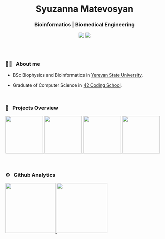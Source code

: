 <h1 align="center">Syuzanna Matevosyan</h1>
<h3 align="center">Bioinformatics | Biomedical Engineering </h3>
	
<p align="center"> 
	<a align="center" href="https://www.linkedin.com/in/symatevo/"><img src="https://img.shields.io/badge/-symatevo-0077B5?style=flat&logo=Linkedin&logoColor=white"/></a>
	<a href="mailto:syuzi.matevosyan1802@gmail.com"><img src="https://img.shields.io/badge/-syuzi.matevosyan1802@gmail.com-026dbd?style=flat&logo=Gmail&logoColor=white"/></a>
</p>  
<br>
<br>

### 👩‍🔬 &nbsp; About me

- BSc Biophysics and Bioinformatics in [Yerevan State University](https://www.ysu.am/en).

- Graduate of Computer Science in [42 Coding School](https://42yerevan.am/).


<br>

### 🧬 &nbsp; Projects Overview
<p align="left">
  <a href="https://github.com/symatevo">
    <img height="120em" src="https://github-readme-stats.vercel.app/api/pin/?username=symatevo&repo=EMG-Signal-Classification&theme=react"/> 
    <img height="120em"  src="https://github-readme-stats.vercel.app/api/pin/?username=symatevo&repo=DMD-Cardiomyocyte-Analysis&theme=react"/>
    <img height="120em"  src="https://github-readme-stats.vercel.app/api/pin/?username=symatevo&repo=EMG-data&theme=react"/>
    <img height="120em"  src="https://github-readme-stats.vercel.app/api/pin/?username=symatevo&repo=EMG-data&theme=react"/>
  </a> 
</p>


<br>

### ⚙️ &nbsp; Github Analytics

<p align="left">
<a href="https://github.com/vamosgs">
  <img height="160em" src="https://github-readme-stats-eight-theta.vercel.app/api?username=symatevo&show_icons=true&theme=react&include_all_commits=true&count_private=true&hide=stars,prs,issues,contribs"/>
  <img height="160em" src="https://github-readme-stats-eight-theta.vercel.app/api/top-langs/?username=symatevo&layout=compact&langs_count=8&theme=react"/>
</a>
</p>
</br>

